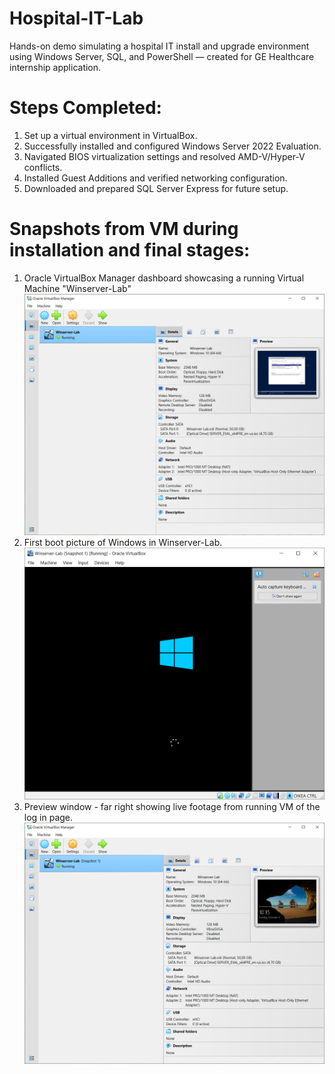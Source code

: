 # Hospital-IT-Lab
Hands-on demo simulating a hospital IT install and upgrade environment using Windows Server, SQL, and PowerShell — created for GE Healthcare internship application.

# Steps Completed:
1. Set up a virtual environment in VirtualBox.
2. Successfully installed and configured Windows Server 2022 Evaluation.
3. Navigated BIOS virtualization settings and resolved AMD-V/Hyper-V conflicts.
4. Installed Guest Additions and verified networking configuration.
5. Downloaded and prepared SQL Server Express for future setup.

# Snapshots from VM during installation and final stages: 
1. Oracle VirtualBox Manager dashboard showcasing a running Virtual Machine "Winserver-Lab" ![Screenshot 1](1.png)
2. First boot picture of Windows in Winserver-Lab. ![Screenshot 2](2.png)
3. Preview window - far right showing live footage from running VM of the log in page. ![Screenshot 3](3.png)
